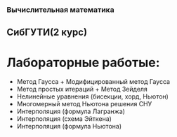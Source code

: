 ### Вычислительная математика<br/> 
## СибГУТИ(2 курс)<br/>
# Лабораторные работые:<br/>
+ Метод Гаусса + Модифицированный метод Гаусса<br/>
+ Метод простых итераций + Метод Зейделя<br/>
+ Нелинейные уравнения (бисекции, хорд, Ньютон)<br/>
+ Многомерный метод Ньютона решения СНУ<br/>
+ Интерполяция (формула Лагранжа)<br/>
+ Интерполяция (схема Эйткена)<br/>
+ Интерполяция (формула Ньютона)<br/>
